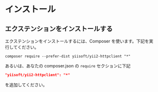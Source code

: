 インストール
============

## エクステンションをインストールする

エクステンションをインストールするには、Composer を使います。下記を実行してください。

```
composer require --prefer-dist yiisoft/yii2-httpclient "*"
```

あるいは、あなたの composer.json の `require` セクションに下記

```json
"yiisoft/yii2-httpclient": "*"
```
を追加してください。
